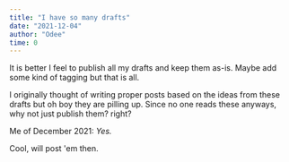 ```yaml
---
title: "I have so many drafts"
date: "2021-12-04"
author: "Odee"
time: 0
---
```


It is better I feel to publish all my drafts and keep them as-is. Maybe add some kind of tagging but that is all.

I originally thought of writing proper posts based on the ideas from these drafts but oh boy they are pilling up.
Since no one reads these anyways, why not just publish them? right?

Me of December 2021: *Yes.*

Cool, will post 'em then.
